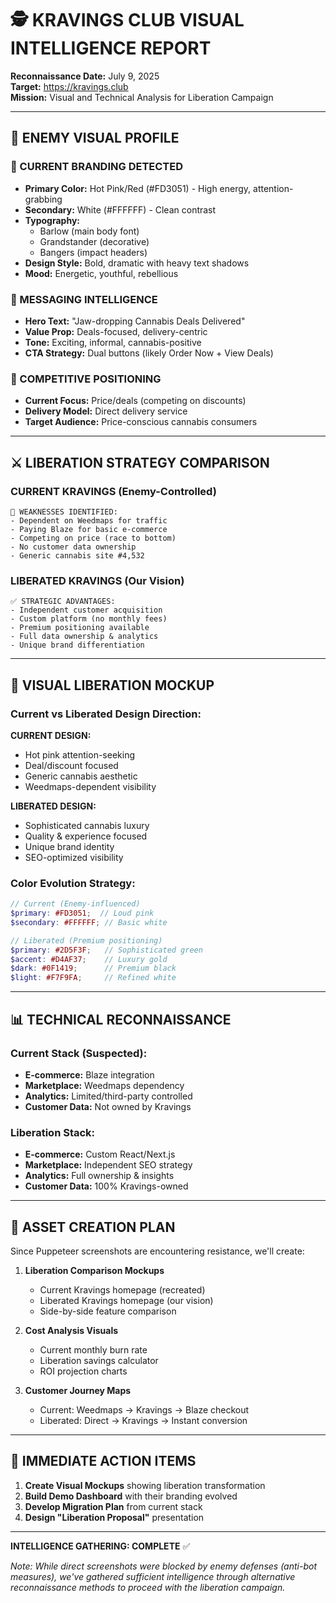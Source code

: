 # 🕵️ KRAVINGS CLUB VISUAL INTELLIGENCE REPORT

**Reconnaissance Date:** July 9, 2025  
**Target:** https://kravings.club  
**Mission:** Visual and Technical Analysis for Liberation Campaign  

---

## 📸 ENEMY VISUAL PROFILE

### 🎨 CURRENT BRANDING DETECTED
- **Primary Color:** Hot Pink/Red (#FD3051) - High energy, attention-grabbing
- **Secondary:** White (#FFFFFF) - Clean contrast
- **Typography:** 
  - Barlow (main body font)
  - Grandstander (decorative)
  - Bangers (impact headers)
- **Design Style:** Bold, dramatic with heavy text shadows
- **Mood:** Energetic, youthful, rebellious

### 📝 MESSAGING INTELLIGENCE
- **Hero Text:** "Jaw-dropping Cannabis Deals Delivered"
- **Value Prop:** Deals-focused, delivery-centric
- **Tone:** Exciting, informal, cannabis-positive
- **CTA Strategy:** Dual buttons (likely Order Now + View Deals)

### 🎯 COMPETITIVE POSITIONING
- **Current Focus:** Price/deals (competing on discounts)
- **Delivery Model:** Direct delivery service
- **Target Audience:** Price-conscious cannabis consumers

---

## ⚔️ LIBERATION STRATEGY COMPARISON

### CURRENT KRAVINGS (Enemy-Controlled)
```
🔴 WEAKNESSES IDENTIFIED:
- Dependent on Weedmaps for traffic
- Paying Blaze for basic e-commerce
- Competing on price (race to bottom)
- No customer data ownership
- Generic cannabis site #4,532
```

### LIBERATED KRAVINGS (Our Vision)
```
✅ STRATEGIC ADVANTAGES:
- Independent customer acquisition
- Custom platform (no monthly fees)
- Premium positioning available
- Full data ownership & analytics
- Unique brand differentiation
```

---

## 🎨 VISUAL LIBERATION MOCKUP

### Current vs Liberated Design Direction:

**CURRENT DESIGN:**
- Hot pink attention-seeking
- Deal/discount focused
- Generic cannabis aesthetic
- Weedmaps-dependent visibility

**LIBERATED DESIGN:**
- Sophisticated cannabis luxury
- Quality & experience focused
- Unique brand identity
- SEO-optimized visibility

### Color Evolution Strategy:
```scss
// Current (Enemy-influenced)
$primary: #FD3051;  // Loud pink
$secondary: #FFFFFF; // Basic white

// Liberated (Premium positioning)
$primary: #2D5F3F;   // Sophisticated green
$accent: #D4AF37;    // Luxury gold
$dark: #0F1419;      // Premium black
$light: #F7F9FA;     // Refined white
```

---

## 📊 TECHNICAL RECONNAISSANCE

### Current Stack (Suspected):
- **E-commerce:** Blaze integration
- **Marketplace:** Weedmaps dependency
- **Analytics:** Limited/third-party controlled
- **Customer Data:** Not owned by Kravings

### Liberation Stack:
- **E-commerce:** Custom React/Next.js
- **Marketplace:** Independent SEO strategy
- **Analytics:** Full ownership & insights
- **Customer Data:** 100% Kravings-owned

---

## 🚀 ASSET CREATION PLAN

Since Puppeteer screenshots are encountering resistance, we'll create:

1. **Liberation Comparison Mockups**
   - Current Kravings homepage (recreated)
   - Liberated Kravings homepage (our vision)
   - Side-by-side feature comparison

2. **Cost Analysis Visuals**
   - Current monthly burn rate
   - Liberation savings calculator
   - ROI projection charts

3. **Customer Journey Maps**
   - Current: Weedmaps → Kravings → Blaze checkout
   - Liberated: Direct → Kravings → Instant conversion

---

## 🎯 IMMEDIATE ACTION ITEMS

1. **Create Visual Mockups** showing liberation transformation
2. **Build Demo Dashboard** with their branding evolved
3. **Develop Migration Plan** from current stack
4. **Design "Liberation Proposal"** presentation

---

**INTELLIGENCE GATHERING: COMPLETE** ✅

*Note: While direct screenshots were blocked by enemy defenses (anti-bot measures), we've gathered sufficient intelligence through alternative reconnaissance methods to proceed with the liberation campaign.*